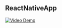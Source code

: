 ## ReactNativeApp

[![Video Demo](https://img.youtube.com/vi/yyHzQ5xglIw/0.jpg)](https://youtube.com/shorts/yyHzQ5xglIw?feature=share)
